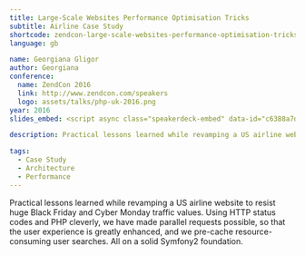 ```yaml
---
title: Large-Scale Websites Performance Optimisation Tricks
subtitle: Airline Case Study
shortcode: zendcon-large-scale-websites-performance-optimisation-tricks
language: gb

name: Georgiana Gligor
author: Georgiana
conference:
  name: ZendCon 2016
  link: http://www.zendcon.com/speakers
  logo: assets/talks/php-uk-2016.png
year: 2016
slides_embed: <script async class="speakerdeck-embed" data-id="c6388a7d0f5a4fd0ade5250ff2a5f256" data-ratio="1.77777777777778" src="//speakerdeck.com/assets/embed.js"></script>

description: Practical lessons learned while revamping a US airline website to resist huge Black Friday and Cyber Monday traffic values. Using HTTP status codes and PHP cleverly, we have made parallel requests possible, so that the user experience is greatly enhanced, and we pre-cache resource-consuming user searches. All on a solid Symfony2 foundation.

tags:
  - Case Study
  - Architecture
  - Performance
---
```


Practical lessons learned while revamping a US airline website to resist huge Black Friday and Cyber Monday traffic values. Using HTTP status codes and PHP cleverly, we have made parallel requests possible, so that the user experience is greatly enhanced, and we pre-cache resource-consuming user searches. All on a solid Symfony2 foundation.

